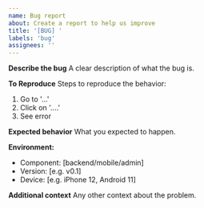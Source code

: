 ```yaml
---
name: Bug report
about: Create a report to help us improve
title: '[BUG] '
labels: 'bug'
assignees: ''
---
```


**Describe the bug**
A clear description of what the bug is.

**To Reproduce**
Steps to reproduce the behavior:
1. Go to '...'
2. Click on '....'
3. See error

**Expected behavior**
What you expected to happen.

**Environment:**
- Component: [backend/mobile/admin]
- Version: [e.g. v0.1]
- Device: [e.g. iPhone 12, Android 11]

**Additional context**
Any other context about the problem.